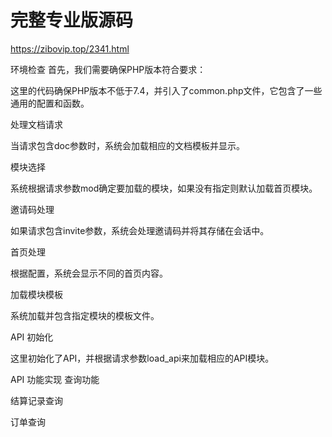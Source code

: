 # 完整专业版源码
https://zibovip.top/2341.html​

环境检查
首先，我们需要确保PHP版本符合要求：


这里的代码确保PHP版本不低于7.4，并引入了common.php文件，它包含了一些通用的配置和函数。

处理文档请求

当请求包含doc参数时，系统会加载相应的文档模板并显示。

模块选择

系统根据请求参数mod确定要加载的模块，如果没有指定则默认加载首页模块。

邀请码处理

如果请求包含invite参数，系统会处理邀请码并将其存储在会话中。

首页处理

根据配置，系统会显示不同的首页内容。

加载模块模板

系统加载并包含指定模块的模板文件。

API 初始化

这里初始化了API，并根据请求参数load_api来加载相应的API模块。

API 功能实现
查询功能

结算记录查询


订单查询


​
